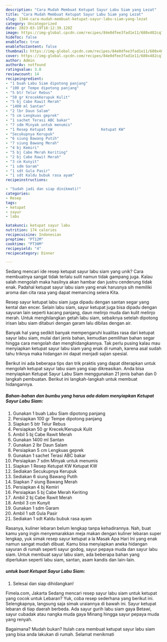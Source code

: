 ```yaml
---
description: "Cara Mudah Membuat Ketupat Sayur Labu Siam yang Lezat"
title: "Cara Mudah Membuat Ketupat Sayur Labu Siam yang Lezat"
slug: 1344-cara-mudah-membuat-ketupat-sayur-labu-siam-yang-lezat
category: Uncategorized
date: 2023-03-19T18:12:39.128Z
image: https://img-global.cpcdn.com/recipes/84e0dfee3fad1e11/680x482cq70/ketupat-sayur-labu-siam-foto-resep-utama.jpg
hideToc: false
enableToc: true
enableTocContent: false
thumbnail: https://img-global.cpcdn.com/recipes/84e0dfee3fad1e11/680x482cq70/ketupat-sayur-labu-siam-foto-resep-utama.jpg
cover: https://img-global.cpcdn.com/recipes/84e0dfee3fad1e11/680x482cq70/ketupat-sayur-labu-siam-foto-resep-utama.jpg
author: Admin
authorAv: notfound
ratingvalue: 3.8
reviewcount: 14
recipeingredient:
- "1 buah Labu Siam dipotong panjang"
- "100 gr Tempe dipotong panjang"
- "5 btr Telur Rebus"
- "50 gr KrecekKerupuk Kulit"
- "5 bj Cabe Rawit Merah"
- "1400 ml Santan"
- "2 lbr Daun Salam"
- "5 cm Lengkuas geprek"
- "1 sachet Terasi ABC bakar"
- "7 sdm Minyak untuk menumis"
- "1 Resep Ketupat KW                      Ketupat KW"
- "Secukupnya Kerupuk"
- "6 siung Bawang Putih"
- "7 siung Bawang Merah"
- "4 bj Kemiri"
- "5 bj Cabe Merah Keriting"
- "2 bj Cabe Rawit Merah"
- "3 cm Kunyit"
- "1 sdm Garam"
- "1 sdt Gula Pasir"
- "1 sdt Kaldu bubuk rasa ayam"
recipeinstructions:

- "Sudah jadi dan siap dinikmati!"
categories:
- Resep
tags:
- ketupat
- sayur
- labu

katakunci: ketupat sayur labu 
nutrition: 174 calories
recipecuisine: Indonesian
preptime: "PT12M"
cooktime: "PT30M"
recipeyield: "4"
recipecategory: Dinner

---
```





Sedang mencari ide resep ketupat sayur labu siam yang unik? Cara membuatnya sangat tidak terlalu sulit namun tidak gampang juga. Kalau salah mengolah maka hasilnya akan hambar dan justru cenderung tidak enak. Padahal ketupat sayur labu siam yang enak harusnya sih memiliki aroma dan cita rasa yang dapat memancing selera Kita.





Resep sayur ketupat labu siam juga dipadu dengan santan segar yang kental dan encer. Selain labu siam, sayur ketupat juga bisa dipadu dengan sayuran lain seperti kacang panjang, daun melinjo muda dan kulit melinjo merah. Untuk menghilangkan getah labu siam, sebaiknya setelah dipotong irisan labu siam ditaburi dengan garam lalu dibilas dengan air.

Banyak hal yang sedikit banyak mempengaruhi kualitas rasa dari ketupat sayur labu siam, mulai dari jenis bahan, kemudian pemilihan bahan segar hingga cara mengolah dan menghidangkannya. Tak perlu pusing kalau mau menyiapkan ketupat sayur labu siam yang enak di rumah, karena asal sudah tahu triknya maka hidangan ini dapat menjadi sajian spesial.






Berikut ini ada beberapa tips dan trik praktis yang dapat diterapkan untuk mengolah ketupat sayur labu siam yang siap dikreasikan. Anda bisa menyiapkan Ketupat Sayur Labu Siam menggunakan 21 jenis bahan dan 0 langkah pembuatan. Berikut ini langkah-langkah untuk membuat hidangannya.

<!--inarticleads1-->

##### Bahan-bahan dan bumbu yang harus ada dalam menyiapkan Ketupat Sayur Labu Siam:

1. Gunakan 1 buah Labu Siam dipotong panjang
1. Persiapkan 100 gr Tempe dipotong panjang
1. Siapkan 5 btr Telur Rebus
1. Persiapkan 50 gr Krecek/Kerupuk Kulit
1. Ambil 5 bj Cabe Rawit Merah
1. Gunakan 1400 ml Santan
1. Gunakan 2 lbr Daun Salam
1. Persiapkan 5 cm Lengkuas geprek
1. Gunakan 1 sachet Terasi ABC bakar
1. Persiapkan 7 sdm Minyak untuk menumis
1. Siapkan 1 Resep Ketupat KW                      Ketupat KW
1. Sediakan Secukupnya Kerupuk
1. Sediakan 6 siung Bawang Putih
1. Siapkan 7 siung Bawang Merah
1. Persiapkan 4 bj Kemiri
1. Persiapkan 5 bj Cabe Merah Keriting
1. Ambil 2 bj Cabe Rawit Merah
1. Ambil 3 cm Kunyit
1. Gunakan 1 sdm Garam
1. Ambil 1 sdt Gula Pasir
1. Sediakan 1 sdt Kaldu bubuk rasa ayam


Rasanya, kuliner lebaran belum lengkap tanpa kehadirannya. Nah, buat kamu yang ingin menyemarakkan meja makan dengan kuliner lebaran super lengkap, yuk simak resep sayur ketupat a la Masak Apa Hari Ini yang enak namun sangat mudah dibuat. Kamu bisa menyiapkan aneka hidangan sayuran di rumah seperti sayur godog, sayur pepaya muda dan sayur labu siam. Untuk membuat sayur labu siam, ada beberapa bahan yang diperlukan seperti labu siam, santan, asam kandis dan lain-lain. 

<!--inarticleads2-->

#####  untuk buat Ketupat Sayur Labu Siam:


1. Selesai dan siap dihidangkan!

Fimela.com, Jakarta Sedang mencari resep sayur labu siam untuk ketupat yang cocok untuk Lebaran? Yuk, coba resep sederhana yang berikut ini. Selengkapnya, langsung saja simak uraiannya di bawah ini. Sayur ketupat lebaran di tiap daerah berbeda. Ada sayur gurih labu siam gaya Betawi, sayur cubadak atau nangka muda gaya Minang hingga sayur pepaya muda yang renyah. 

Bagaimana? Mudah bukan? Itulah cara membuat ketupat sayur labu siam yang bisa anda lakukan di rumah. Selamat menikmati
